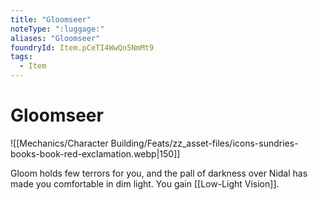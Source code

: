 ```yaml
---
title: "Gloomseer"
noteType: ":luggage:"
aliases: "Gloomseer"
foundryId: Item.pCeTI4WwQn5NmMt9
tags:
  - Item
---
```


# Gloomseer
![[Mechanics/Character Building/Feats/zz_asset-files/icons-sundries-books-book-red-exclamation.webp|150]]

Gloom holds few terrors for you, and the pall of darkness over Nidal has made you comfortable in dim light. You gain [[Low-Light Vision]].
